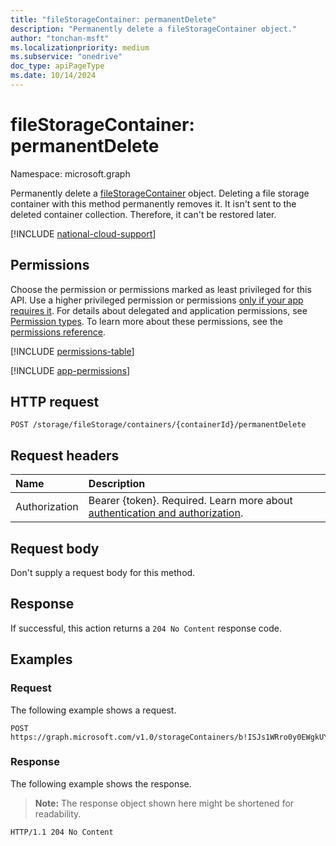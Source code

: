 ```yaml
---
title: "fileStorageContainer: permanentDelete"
description: "Permanently delete a fileStorageContainer object."
author: "tonchan-msft"
ms.localizationpriority: medium
ms.subservice: "onedrive"
doc_type: apiPageType
ms.date: 10/14/2024
---
```


# fileStorageContainer: permanentDelete

Namespace: microsoft.graph

Permanently delete a [fileStorageContainer](../resources/filestoragecontainer.md) object. Deleting a file storage container with this method permanently removes it. It isn't sent to the deleted container collection. Therefore, it can't be restored later.

[!INCLUDE [national-cloud-support](../../includes/all-clouds.md)]

## Permissions

Choose the permission or permissions marked as least privileged for this API. Use a higher privileged permission or permissions [only if your app requires it](/graph/permissions-overview#best-practices-for-using-microsoft-graph-permissions). For details about delegated and application permissions, see [Permission types](/graph/permissions-overview#permission-types). To learn more about these permissions, see the [permissions reference](/graph/permissions-reference).

<!-- { "blockType": "permissions", "name": "filestoragecontainer_permanentdelete" } -->
[!INCLUDE [permissions-table](../includes/permissions/filestoragecontainer-permanentdelete-permissions.md)]

[!INCLUDE [app-permissions](../includes/sharepoint-embedded-app-permissions.md)]


## HTTP request

<!-- {
  "blockType": "ignored"
}
-->
``` http
POST /storage/fileStorage/containers/{containerId}/permanentDelete
```

## Request headers

|Name|Description|
|:---|:---|
|Authorization|Bearer {token}. Required. Learn more about [authentication and authorization](/graph/auth/auth-concepts).|

## Request body

Don't supply a request body for this method.

## Response

If successful, this action returns a `204 No Content` response code.

## Examples

### Request

The following example shows a request.

<!-- {
  "blockType": "request",
  "name": "filestoragecontainerthis.permanentdelete",
  "sampleKeys": ["b!ISJs1WRro0y0EWgkUYcktDa0mE8zSlFEqFzqRn70Zwp1CEtDEBZgQICPkRbil_5Z"]
}
-->

``` http
POST https://graph.microsoft.com/v1.0/storageContainers/b!ISJs1WRro0y0EWgkUYcktDa0mE8zSlFEqFzqRn70Zwp1CEtDEBZgQICPkRbil_5Z/permanentDelete
```


### Response

The following example shows the response.
>**Note:** The response object shown here might be shortened for readability.
<!-- {
  "blockType": "response",
  "truncated": true
}
-->
``` http
HTTP/1.1 204 No Content
```

